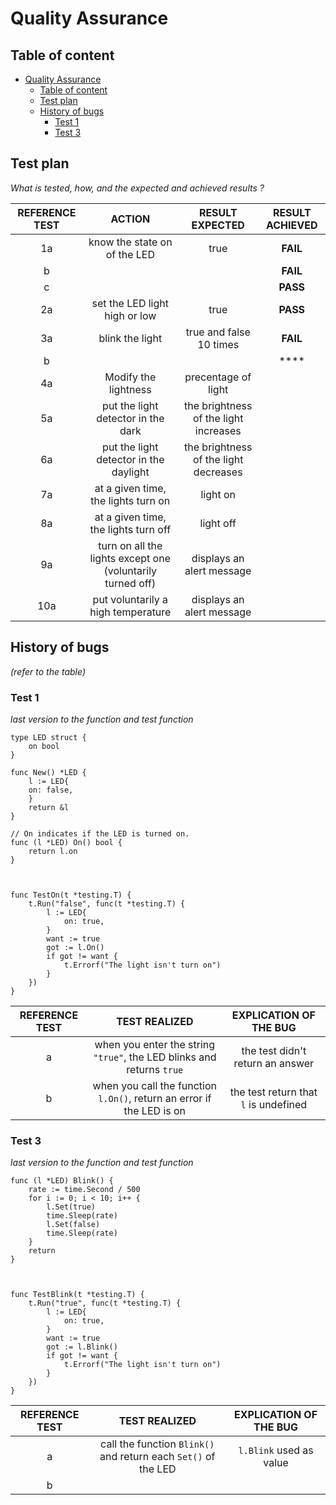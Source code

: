 # Quality Assurance

## Table of content

- [Quality Assurance](#quality-assurance)
	- [Table of content](#table-of-content)
	- [Test plan](#test-plan)
	- [History of bugs](#history-of-bugs)
		- [Test 1](#test-1)
		- [Test 3](#test-3)

## Test plan

*What is tested, how, and the expected and achieved results ?*

| REFERENCE TEST | ACTION | RESULT EXPECTED | RESULT ACHIEVED |
| :-: | :-: | :-: | :-: |
| 1a | know the state on of the LED | true | **FAIL** |
| b |  |  | **FAIL** |
| c |  |  | **PASS** |
| 2a | set the LED light high or low | true | **PASS** |
| 3a | blink the light | true and false 10 times | **FAIL** |
| b |  |  | **** |
| 4a | Modify the lightness | precentage of light |  |
| 5a | put the light detector in the dark | the brightness of the light increases |  |
| 6a | put the light detector in the daylight | the brightness of the light decreases |  |
| 7a | at a given time, the lights turn on | light on |  |
| 8a | at a given time, the lights turn off | light off |  |
| 9a | turn on all the lights except one (voluntarily turned off) | displays an alert message |  |
| 10a | put voluntarily a high temperature | displays an alert message |  |

## History of bugs

*(refer to the table)*

### Test 1

*last version to the function and test function*

	type LED struct {
		on bool
	}

	func New() *LED {
		l := LED{
		on: false,
		}
		return &l
	}

	// On indicates if the LED is turned on.
	func (l *LED) On() bool {
		return l.on
	}



	func TestOn(t *testing.T) {
		t.Run("false", func(t *testing.T) {
			l := LED{
				on: true,
			}
			want := true
			got := l.On()
			if got != want {
				t.Errorf("The light isn't turn on")
			}
		})
	}

| REFERENCE TEST | TEST REALIZED | EXPLICATION OF THE BUG |
| :-: | :-: | :-: |
| a | when you enter the string `"true"`, the LED blinks and returns `true` | the test didn't return an answer |
| b | when you call the function `l.On()`, return an error if the LED is on | the test return that `l` is undefined |

### Test 3

*last version to the function and test function*

	func (l *LED) Blink() {
		rate := time.Second / 500
		for i := 0; i < 10; i++ {
			l.Set(true)
			time.Sleep(rate)
			l.Set(false)
			time.Sleep(rate)
		}
		return
	}



	func TestBlink(t *testing.T) {
		t.Run("true", func(t *testing.T) {
			l := LED{
				on: true,
			}
			want := true
			got := l.Blink()
			if got != want {
				t.Errorf("The light isn't turn on")
			}
		})
	}

| REFERENCE TEST | TEST REALIZED | EXPLICATION OF THE BUG |
| :-: | :-: | :-: |
| a | call the function `Blink()` and return each `Set()` of the LED | `l.Blink` used as value |
| b |  |  |
